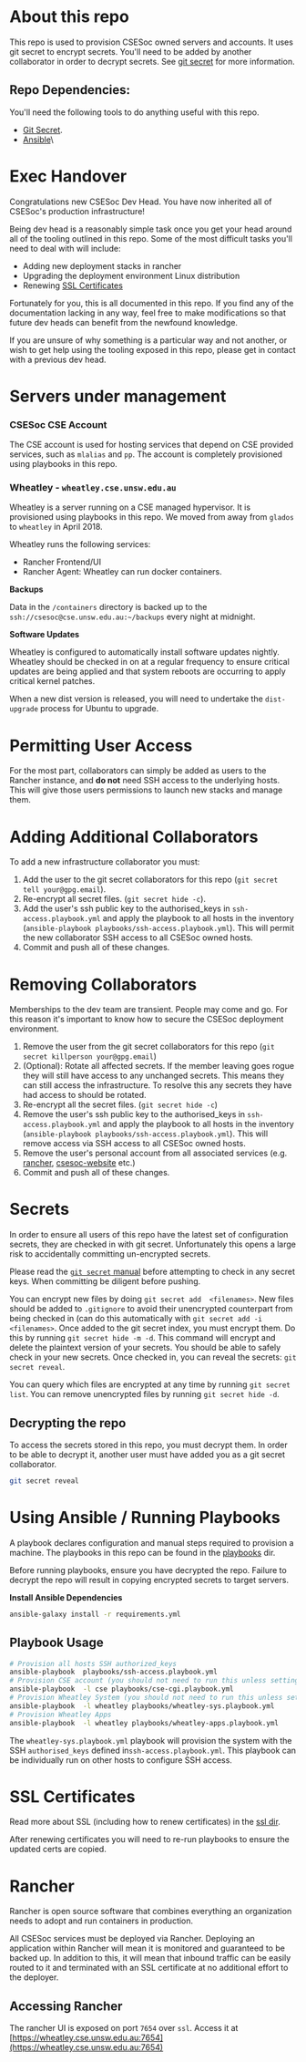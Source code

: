 # About this repo
This repo is used to provision CSESoc owned servers and accounts. It uses git secret to encrypt secrets. You'll need to be added by another collaborator in order to decrypt secrets. See [git secret](http://git-secret.io/) for more information.

## Repo Dependencies:

You'll need the following tools to do anything useful with this repo.

  - [Git Secret](http://git-secret.io/).
  - [Ansible](http://docs.ansible.com/ansible/latest/installation_guide/intro_installation.html)\

# Exec Handover

Congratulations new CSESoc Dev Head. You have now inherited all of CSESoc's production infrastructure!

Being dev head is a reasonably simple task once you get your head around all of the tooling outlined in this repo. Some of the most difficult tasks you'll need to deal with will include:

- Adding new deployment stacks in rancher
- Upgrading the deployment environment Linux distribution
- Renewing [SSL Certificates](ssl)

Fortunately for you, this is all documented in this repo. If you find any of the documentation lacking in any way, feel free to make modifications so that future dev heads can benefit from the newfound knowledge. 

If you are unsure of why something is a particular way and not another, or wish to get help using the tooling exposed in this repo, please get in contact with a previous dev head.    
 
# Servers under management

### CSESoc CSE Account

The CSE account is used for hosting services that depend on CSE provided services, such as `mlalias` and `pp`. The account is completely provisioned using playbooks in this repo.

### Wheatley - `wheatley.cse.unsw.edu.au`

Wheatley is a server running on a CSE managed hypervisor. It is provisioned using playbooks in this repo. We moved from away from `glados` to `wheatley` in April 2018.

Wheatley runs the following services:

- Rancher Frontend/UI
- Rancher Agent: Wheatley can run docker containers.

**Backups**

Data in the `/containers` directory is backed up to the `ssh://csesoc@cse.unsw.edu.au:~/backups` every night at midnight.

**Software Updates**

Wheatley is configured to automatically install software updates nightly. Wheatley should be checked in on at a regular frequency to ensure critical updates are being applied and that system reboots are occurring to apply critical kernel patches.

When a new dist version is released, you will need to undertake the `dist-upgrade` process for Ubuntu to upgrade.  

# Permitting User Access

For the most part, collaborators can simply be added as users to the Rancher instance, and **do not** need SSH access to the underlying hosts. This will give those users permissions to launch new stacks and manage them.

# Adding Additional Collaborators

To add a new infrastructure collaborator you must:

1. Add the user to the git secret collaborators for this repo (`git secret tell your@gpg.email`).
2. Re-encrypt all secret files. (`git secret hide -c`).
3. Add the user's ssh public key to the authorised_keys in `ssh-access.playbook.yml` and apply the playbook to all hosts in the inventory (`ansible-playbook playbooks/ssh-access.playbook.yml`). This will permit the new collaborator SSH access to all CSESoc owned hosts.
5. Commit and push all of these changes.

# Removing Collaborators

Memberships to the dev team are transient. People may come and go. For this reason it's important to know how to secure the CSESoc deployment environment.

1. Remove the user from the git secret collaborators for this repo (`git secret killperson your@gpg.email`)
2. (Optional): Rotate all affected secrets. If the member leaving goes rogue they will still have access to any unchanged secrets. This means they can still access the infrastructure. To resolve this any secrets they have had access to should be rotated.
3. Re-encrypt all the secret files. (`git secret hide -c`)
4. Remove the user's ssh public key to the authorised_keys in `ssh-access.playbook.yml` and apply the playbook to all hosts in the inventory (`ansible-playbook playbooks/ssh-access.playbook.yml`). This will remove access via SSH access to all CSESoc owned hosts.
5. Remove the user's personal account from all associated services (e.g. [rancher](https://wheatley.cse.unsw.edu.au:7654), [csesoc-website](https://www.csesoc.unsw.edu.au) etc.)
6. Commit and push all of these changes.

# Secrets

In order to ensure all users of this repo have the latest set of configuration secrets, they are checked in with git secret. Unfortunately this opens a large risk to accidentally committing un-encrypted secrets.

Please read the [`git secret` manual](http://git-secret.io/) before attempting to check in any secret keys. When committing be diligent before pushing.

You can encrypt new files by doing `git secret add  <filenames>`. New files should be added to `.gitignore` to avoid their unencrypted counterpart from being checked in (can do this automatically with `git secret add -i <filenames>`. Once added to the git secret index, you must encrypt them. Do this by running `git secret hide -m -d`. This command will encrypt and delete the plaintext version of your secrets. You should be able to safely check in your new secrets. Once checked in, you can reveal the secrets: `git secret reveal`.

You can query which files are encrypted at any time by running `git secret list`. You can remove unencrypted files by running `git secret hide -d`.


## Decrypting the repo

To access the secrets stored in this repo, you must decrypt them. In order to be able to decrypt it, another user must have added you as a git secret collaborator.

```bash
git secret reveal
```

# Using Ansible / Running Playbooks

A playbook declares configuration and manual steps required to provision a machine. The playbooks in this repo can be found in the [playbooks](ansible/playbooks/) dir.

Before running playbooks, ensure you have decrypted the repo. Failure to decrypt the repo will result in copying encrypted secrets to target servers.

**Install Ansible Dependencies**

```bash
ansible-galaxy install -r requirements.yml
```

## Playbook Usage

```bash
# Provision all hosts SSH authorized_keys
ansible-playbook  playbooks/ssh-access.playbook.yml
# Provision CSE account (you should not need to run this unless setting up an entirely new environment)
ansible-playbook  -l cse playbooks/cse-cgi.playbook.yml
# Provision Wheatley System (you should not need to run this unless setting up an entirely new environment)
ansible-playbook  -l wheatley playbooks/wheatley-sys.playbook.yml
# Provision Wheatley Apps
ansible-playbook  -l wheatley playbooks/wheatley-apps.playbook.yml
```

The `wheatley-sys.playbook.yml` playbook will provision the system with the SSH `authorised_keys` defined in`ssh-access.playbook.yml`. This playbook can be individually run on other hosts to configure SSH access.

# SSL Certificates
Read more about SSL (including how to renew certificates) in the [ssl dir](ssl).

After renewing certificates you will need to re-run playbooks to ensure the updated certs are copied.

# Rancher

Rancher is open source software that combines everything an organization needs to adopt and run containers in production.

All CSESoc services must be deployed via Rancher. Deploying an application within Rancher will mean it is monitored and guaranteed to be backed up. In addition to this, it will mean that inbound traffic can be easily routed to it and terminated with an SSL certificate at no additional effort to the deployer.

## Accessing Rancher
The rancher UI is exposed on port `7654` over `ssl`. Access it at [https://wheatley.cse.unsw.edu.au:7654](https://wheatley.cse.unsw.edu.au:7654)
